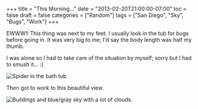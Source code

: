 +++
title = "This Morning..."
date = "2013-02-20T21:00:00-07:00"
toc = false
draft = false
categories = ["Random"]
tags = ["San Diego", "Sky", "Bugs", "Work"]
+++


<p>EWWW!! This thing was next to my feet. I usually look in the tub for bugs before going in. It was very big to me; I'd say the body length was half my thumb.</p>    
<p>I was alone so I had to take care of the situation by myself; sorry but I had to smush it... :(</p>    
<p><img alt="Spider in the bath tub" src="http://cdn.smylee.com/images/2013/03/8542426341_bf9020ace9_b.jpg" title="Uck spider" /></p>    
<p><span>Then got to work to this beautiful view.</span></p>    
<p><img alt="Buildings and blue/gray sky with a lot of clouds." src="http://cdn.smylee.com/images/2013/03/8542338017_67498ebe07_b.jpg" title="What a pretty view..." /></p>  